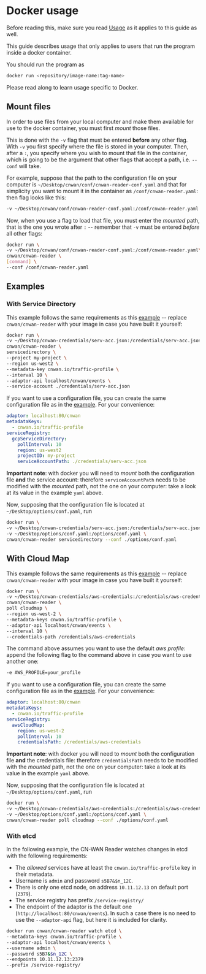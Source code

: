# Docker usage

Before reading this, make sure you read [Usage](./usage.md) as it applies to this guide as well.

This guide describes usage that only applies to users that run the program inside a docker container.

You should run the program as

```bash
docker run <repository/image-name:tag-name>
```

Please read along to learn usage specific to Docker.

## Mount files

In order to use files from your local computer and make them available for use to the docker container, you must first *mount* those files.

This is done with the `-v` flag that must be entered **before** any other flag. With `-v` you first specify where the file is stored in your computer. Then, after a `:`, you specify where you wish to mount that file in the container, which is going to be the argument that other flags that accept a path, i.e. `--conf` will take.

For example, suppose that the path to the configuration file on your computer is `~/Desktop/cnwan/conf/cnwan-reader-conf.yaml` and that for simplicity you want to mount it in the container as `/conf/cnwan-reader.yaml`: then flag looks like this:

```bash
-v ~/Desktop/cnwan/conf/cnwan-reader-conf.yaml:/conf/cnwan-reader.yaml
```

Now, when you use a flag to load that file, you must enter the *mounted* path, that is the one you wrote after `:` -- remember that `-v` must be entered *before* all other flags:

```bash
docker run \
-v ~/Desktop/cnwan/conf/cnwan-reader-conf.yaml:/conf/cnwan-reader.yaml\
cnwan/cnwan-reader \
[command] \
--conf /conf/cnwan-reader.yaml
```

## Examples

### With Service Directory

This example follows the same requirements as this [example](./usage.md#with-service-directory) -- replace `cnwan/cnwan-reader` with your image in case you have built it yourself:

```bash
docker run \
-v ~/Desktop/cnwan-credentials/serv-acc.json:/credentials/serv-acc.json \
cnwan/cnwan-reader \
servicedirectory \
--project my-project \
--region us-west2 \
--metadata-key cnwan.io/traffic-profile \
--interval 10 \
--adaptor-api localhost/cnwan/events \
--service-account ./credentials/serv-acc.json
```

If you want to use a configuration file, you can create the same configuration file as in the [example](./usage.md#with-service-directory). For your convenience:

```yaml
adaptor: localhost:80/cnwan
metadataKeys:
  - cnwan.io/traffic-profile
serviceRegistry:
  gcpServiceDirectory:
    pollInterval: 10
    region: us-west2
    projectID: my-project
    serviceAccountPath: ./credentials/serv-acc.json
```

**Important note**: with docker you will need to *mount* both the configuration file **and** the service account: therefore `serviceAccountPath` needs to be modified with the *mounted* path, not the one on your computer: take a look at its value in the example `yaml` above.

Now, supposing that the configuration file is located at `~/Desktop/options/conf.yaml`, run

```bash
docker run \
-v ~/Desktop/cnwan-credentials/serv-acc.json:/credentials/serv-acc.json \
-v ~/Desktop/options/conf.yaml:/options/conf.yaml \
cnwan/cnwan-reader servicedirectory --conf ./options/conf.yaml
```

## With Cloud Map

This example follows the same requirements as this [example](./usage.md#with-cloud-map) -- replace `cnwan/cnwan-reader` with your image in case you have built it yourself:

```bash
docker run \
-v ~/Desktop/cnwan-credentials/aws-credentials:/credentials/aws-credentials \
cnwan/cnwan-reader \
poll cloudmap \
--region us-west-2 \
--metadata-keys cnwan.io/traffic-profile \
--adaptor-api localhost/cnwan/events \
--interval 10 \
--credentials-path /credentials/aws-credentials
```

The command above assumes you want to use the default *aws profile*: append the following flag to the command above in case you want to use another one:

```bash
-e AWS_PROFILE=your_profile
```

If you want to use a configuration file, you can create the same configuration file as in the [example](./usage.md#with-cloud-map). For your convenience:

```yaml
adaptor: localhost:80/cnwan
metadataKeys:
  - cnwan.io/traffic-profile
serviceRegistry:
  awsCloudMap:
    region: us-west-2
    pollInterval: 10
    credentialsPath: /credentials/aws-credentials
```

**Important note**: with docker you will need to *mount* both the configuration file **and** the credentials file: therefore `credentialsPath` needs to be modified with the *mounted* path, not the one on your computer: take a look at its value in the example `yaml` above.

Now, supposing that the configuration file is located at `~/Desktop/options/conf.yaml`, run

```bash
docker run \
-v ~/Desktop/cnwan-credentials/aws-credentials:/credentials/aws-credentials \
-v ~/Desktop/options/conf.yaml:/options/conf.yaml \
cnwan/cnwan-reader poll cloudmap --conf ./options/conf.yaml
```

### With etcd

In the following example, the CN-WAN Reader watches changes in etcd with the following requirements:

* The *allowed* services have at least the `cnwan.io/traffic-profile` key in their metadata.
* Username is `admin` and password `s5B7&$n_12C`.
* There is only one etcd node, on address `10.11.12.13` on default port (`2379`).
* The service registry has prefix `/service-registry/`
* The endpoint of the adaptor is the default one (`http://localhost:80/cnwan/events`). In such a case there is no need to use the `--adaptor-api` flag, but here it is included for clarity.

```bash
docker run cnwan/cnwan-reader watch etcd \
--metadata-keys cnwan.io/traffic-profile \
--adaptor-api localhost/cnwan/events \
--username admin \
--password s5B7&$n_12C \
--endpoints 10.11.12.13:2379
--prefix /service-registry/
```
